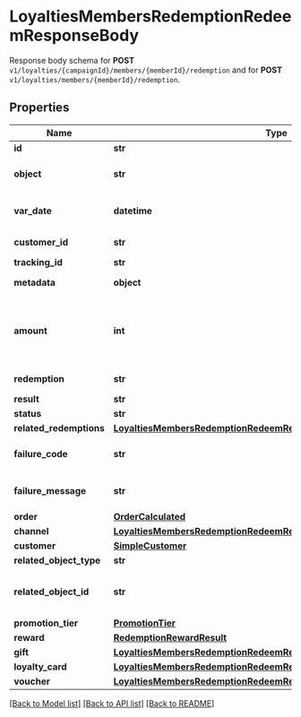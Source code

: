 # LoyaltiesMembersRedemptionRedeemResponseBody

Response body schema for **POST** `v1/loyalties/{campaignId}/members/{memberId}/redemption` and for **POST** `v1/loyalties/members/{memberId}/redemption`.

## Properties

Name | Type | Description | Notes
------------ | ------------- | ------------- | -------------
**id** | **str** | Unique redemption ID. | [optional] 
**object** | **str** | The type of the object represented by the JSON | [optional] [default to 'redemption']
**var_date** | **datetime** | Timestamp representing the date and time when the object was created. The value is shown in the ISO 8601 format. | [optional] 
**customer_id** | **str** | Unique customer ID of the redeeming customer. | [optional] 
**tracking_id** | **str** | Hashed customer source ID. | [optional] 
**metadata** | **object** | The metadata object stores all custom attributes assigned to the redemption. | [optional] 
**amount** | **int** | For gift cards, this is a positive integer in the smallest currency unit (e.g. 100 cents for $1.00) representing the number of redeemed credits. For loyalty cards, this is the number of loyalty points used in the transaction. | [optional] 
**redemption** | **str** | Unique redemption ID of the parent redemption. | [optional] 
**result** | **str** | Redemption result. | [optional] 
**status** | **str** | Redemption status. | [optional] 
**related_redemptions** | [**LoyaltiesMembersRedemptionRedeemResponseBodyRelatedRedemptions**](LoyaltiesMembersRedemptionRedeemResponseBodyRelatedRedemptions.md) |  | [optional] 
**failure_code** | **str** | If the result is &#x60;FAILURE&#x60;, this parameter will provide a generic reason as to why the redemption failed. | [optional] 
**failure_message** | **str** | If the result is &#x60;FAILURE&#x60;, this parameter will provide a more expanded reason as to why the redemption failed. | [optional] 
**order** | [**OrderCalculated**](OrderCalculated.md) |  | [optional] 
**channel** | [**LoyaltiesMembersRedemptionRedeemResponseBodyChannel**](LoyaltiesMembersRedemptionRedeemResponseBodyChannel.md) |  | [optional] 
**customer** | [**SimpleCustomer**](SimpleCustomer.md) |  | [optional] 
**related_object_type** | **str** | Defines the related object. | [optional] 
**related_object_id** | **str** | Unique related object ID assigned by Voucherify, i.e. v_lfZi4rcEGe0sN9gmnj40bzwK2FH6QUno for a voucher. | [optional] 
**promotion_tier** | [**PromotionTier**](PromotionTier.md) |  | [optional] 
**reward** | [**RedemptionRewardResult**](RedemptionRewardResult.md) |  | [optional] 
**gift** | [**LoyaltiesMembersRedemptionRedeemResponseBodyGift**](LoyaltiesMembersRedemptionRedeemResponseBodyGift.md) |  | [optional] 
**loyalty_card** | [**LoyaltiesMembersRedemptionRedeemResponseBodyLoyaltyCard**](LoyaltiesMembersRedemptionRedeemResponseBodyLoyaltyCard.md) |  | [optional] 
**voucher** | [**LoyaltiesMembersRedemptionRedeemResponseBodyVoucher**](LoyaltiesMembersRedemptionRedeemResponseBodyVoucher.md) |  | [optional] 

[[Back to Model list]](../README.md#documentation-for-models) [[Back to API list]](../README.md#documentation-for-api-endpoints) [[Back to README]](../README.md)


